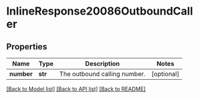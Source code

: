 # InlineResponse20086OutboundCaller

## Properties
Name | Type | Description | Notes
------------ | ------------- | ------------- | -------------
**number** | **str** | The outbound calling number. | [optional] 

[[Back to Model list]](../README.md#documentation-for-models) [[Back to API list]](../README.md#documentation-for-api-endpoints) [[Back to README]](../README.md)

